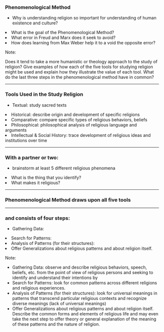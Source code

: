 
### Phenomenological Method ###

-   Why is understanding religion so important for understanding of human existence and culture?
<li class="fragment">What is the goal of the Phenomenological Method?</li>
<li class="fragment">What error in Freud and Marx does it seek to avoid?</li>
<li class="fragment">How does learning from Max Weber help it to a void the opposite error?</li>

Note:

Does it tend to take a more humanistic or theology approach to the study of religion?
Give examples of how each of the five tools for studying religion might be used and explain how they illustrate the value of each tool.
What do the last three steps in the phenomenological method have in common?

---

### Tools Used in the Study Religion ###

-   Textual: study sacred texts
<li class="fragment">Historical: describe origin and development of specific religions</li>
<li class="fragment">Comparative: compare specific types of religious behaviors, beliefs</li>
<li class="fragment">Philosophical: philosophical analysis of religious language and arguments</li>
<li class="fragment">Intellectual & Social History: trace development of religious ideas and institutions over time</li>

---

### With a partner or two: ###

- brainstorm at least 5 different religious phenomena
<li class="fragment">What is the thing that you identify?</li>
<li class="fragment">What makes it religious?</li>

---

### Phenomenological Method draws upon all five tools

---

### and consists of four steps:

- Gathering Data: 
<li class="fragment">Search for Patterns: </li>
<li class="fragment">Analysis of Patterns (for their structures): </li>
<li class="fragment">Offer Generalizations about religious patterns and about religion itself. </li>

Note:

- Gathering Data: observe and describe religious behaviors, speech, beliefs, etc. from the point of view of religious persons and seeking to identify and understand their intentions by
- Search for Patterns: look for common patterns across different religions and religious experiences.
- Analysis of Patterns (for their structures): look for universal meanings in patterns that transcend particular religious contexts and recognize diverse meanings (lack of universal meanings)
- Offer Generalizations about religious patterns and about religion itself. Describe the common forms and elements of religious life and may even take the next step to offer theory or general explanation of the meaning of these patterns and the nature of religion.
